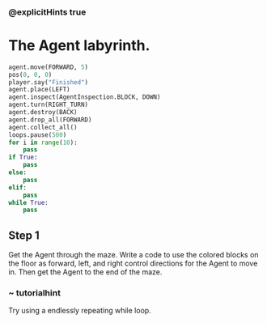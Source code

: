 ### @explicitHints true

# The Agent labyrinth.

```python
agent.move(FORWARD, 5)
pos(0, 0, 0)
player.say("Finished")
agent.place(LEFT)
agent.inspect(AgentInspection.BLOCK, DOWN) 
agent.turn(RIGHT_TURN)
agent.destroy(BACK)
agent.drop_all(FORWARD)
agent.collect_all()
loops.pause(500)
for i in range(10):
    pass
if True: 
    pass
else: 
    pass
elif:
    pass
while True:
    pass
```

## Step 1
Get the Agent through the maze. Write a code to use the colored blocks on the floor as forward, left, and right control directions for the Agent to move in.
Then get the Agent to the end of the maze. 

### ~ tutorialhint
Try using a endlessly repeating while loop.
